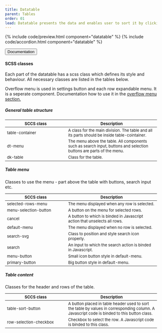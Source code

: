 ```yaml
---
title: Datatable
parent: Tables
order: 01
lead: Datatable presents the data and enables user to sort it by clicking the headers or filter it by typing a text in 'Search compute'. Each row has a menu to perform some actions. Rows selected by checking the checkbox can be modified all together. The user can change rows width in datatable settings. 
---
```


{% include code/preview.html component="datatable" %}
{% include code/accordion.html component="datatable" %}

<div class="accordion-bordered accordion-docs">
    <button class="button-unstyled accordion-button" aria-expanded="true" aria-controls="datatable-docs">Documentation</button>
    <div id="datatable-docs" aria-hidden="false" class="accordion-content">
        <h4>SCSS classes</h4>
        <p>Each part of the datatable has a scss class which defines its style and behaviour. All necessary classes are listed in the tables below.</p>        
        <p>Overflow menu is used in settings button and each row expandable menu. It is a seperate component. Documentation how to use it in the <a href="todo">overflow menu section.</a></p>
        <div class="table-container">
            <h5>General table structure</h5>
            <table class="dk-table borderless compact" style="font-size: small">
                <thead>
                    <tr>
                        <th width="190px">SCCS class</th>
                        <th>Description</th>
                    </tr>
                </thead>
                <tbody>
                    <tr>
                        <td>table-container</td>
                        <td>A class for the main division. The table and all its parts should be inside table-cointainer.</td>
                    </tr>
                    <tr>
                        <td>dt-menu</td>
                        <td>The menu above the table. All components such as search input, buttons and selection buttons are parts of the menu.</td>
                    </tr>
                    <tr>
                        <td>dk-table</td>
                        <td>Class for the table.</td>
                    </tr>
                </tbody>
            </table>
        </div>
        <div class="table-container">
            <h5>Table menu</h5>
            <span>Classes to use the menu - part above the table with buttons, search input etc.</span>
            <table class="dk-table borderless compact" style="font-size: small">
                <thead>
                    <tr>
                        <th width="190px">SCCS class</th>
                        <th>Description</th>
                    </tr>
                </thead>
                <tbody>
                    <tr>
                        <td>selected-rows-menu</td>
                        <td>The menu displayed when any row is selected.</td>
                    </tr>
                    <tr>
                        <td>menu-selection-button</td>
                        <td>A button on the menu for selected rows.</td>
                    </tr>
                    <tr>
                        <td>cancel</td>
                        <td>A button to which is binded in Javascript action that unselects all rows.</td>
                    </tr>
                    <tr>
                        <td>default-menu</td>
                        <td>The menu displayed when no row is selected.</td>
                    </tr>
                    <tr>
                        <td>search-svg</td>
                        <td>Class to position and style search icon properly.</td>
                    </tr>
                    <tr>
                        <td>search</td>
                        <td>An input to which the search action is binded in Javascript.</td>
                    </tr>
                    <tr>
                        <td>menu-button</td>
                        <td>Small icon button style in default-menu.</td>
                    </tr>
                    <tr>
                        <td>primary-button</td>
                        <td>Big button style in default-menu.</td>
                    </tr>
                </tbody>
            </table>
        </div>
        <div class="table-container">
            <h5>Table content</h5>
            <span>Classes for the header and rows of the table.</span>
            <table class="dk-table borderless compact" style="font-size: small">
                <thead>
                    <tr>
                        <th width="190px">SCCS class</th>
                        <th>Description</th>
                    </tr>
                </thead>
                <tbody>
                    <tr>
                        <td>table-sort-button</td>
                        <td>A button placed in table header used to sort the table by values in corresponding column. A Javascript code is binded to this button class.</td>
                    </tr>
                    <tr>
                        <td>row-selection-checkbox</td>
                        <td>Checkbox to select the row. A Javascript code is binded to this class.</td>
                    </tr>                  
                </tbody>
            </table>
        </div>
    </div>
</div>